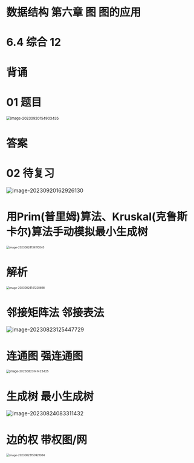# 数据结构 第六章 图 图的应用



# 6.4 综合 12



# 背诵



# 01 题目

<img src="https://cvp.oss-cn-shanghai.aliyuncs.com/picgo/202309201549675.png" alt="image-20230920154903435" style="zoom: 67%;" />



# 答案





# 02 待复习

![image-20230920162926130](https://cvp.oss-cn-shanghai.aliyuncs.com/picgo/202309201629476.png)





# 用Prim(普里姆)算法、Kruskal(克鲁斯卡尔)算法手动模拟最小生成树

<img src="https://cvp.oss-cn-shanghai.aliyuncs.com/picgo/202308241341205.png" alt="image-20230824134110045" style="zoom: 50%;" />



# 解析

<img src="https://cvp.oss-cn-shanghai.aliyuncs.com/picgo/202308241412995.png" alt="image-20230824141228698" style="zoom:50%;" />



# 邻接矩阵法 邻接表法

![image-20230823125447729](https://cvp.oss-cn-shanghai.aliyuncs.com/picgo/202308231254843.png)



# 连通图 强连通图

<img src="https://cvp.oss-cn-shanghai.aliyuncs.com/picgo/202308231414493.png" alt="image-20230823141423425" style="zoom: 55%;" />



# 生成树 最小生成树

![image-20230824083311432](https://cvp.oss-cn-shanghai.aliyuncs.com/picgo/202308240833701.png)



# 边的权 带权图/网

<img src="https://cvp.oss-cn-shanghai.aliyuncs.com/picgo/202308231509169.png" alt="image-20230823150921084" style="zoom:50%;" />



